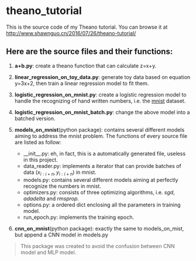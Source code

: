 # theano_tutorial
This is the source code of my Theano tutorial. You can browse it at http://www.shawnguo.cn/2016/07/26/theano-tutorial/
## Here are the source files and their functions:
1. **a+b.py**: create a theano function that can calculate z=x+y.
 
2. **linear_regression_on_toy_data.py**: generate toy data based on equation y=3x+2, then train a linear regression model to fit them.

3. **logistic_regression_on_mnist.py**: create a logistic regression model to handle the recognizing of hand written numbers, i.e. the [mnist](http://yann.lecun.com/exdb/mnist/) dataset.

4. **logistic_regression_on_mnist_batch.py**: change the above model into a batched version.

5. **models_on_mnist**(python package): contains several different models aiming to address the mnist problem. The functions of every source file are listed as follow:
    * \_\_init\_\_.py: eh, in fact, this is a automatically generated file, useless in this project.
    * data_reader.py: implements a iterator that can provide batches of data $(x_{i:i+n}, y_{i:i+n})$ in mnist.
    * models.py: contains several different models aiming at perfectly recognize the numbers in mnist.
    * optimizers.py: consists of three optimizing algorithms, i.e. *sgd*, *adadelta* and *rmsprop*. 
    * options.py: a ordered dict enclosing all the parameters in training model.
    * run_epoch.py: implements the training epoch.
    
6. **cnn_on_mnist**(python package): exactly the same to models_on_mist, but append a CNN model in models.py
> This package was created to avoid the confusion between CNN model and MLP model.